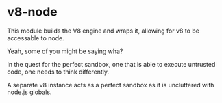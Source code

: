 v8-node
====================

This module builds the V8 engine and wraps it, allowing for v8 to be accessable to node.

Yeah, some of you might be saying wha?


In the quest for the perfect sandbox, one that is able to execute untrusted code, one needs to think differently.

A separate v8 instance acts as a perfect sandbox as it is uncluttered with node.js globals.

